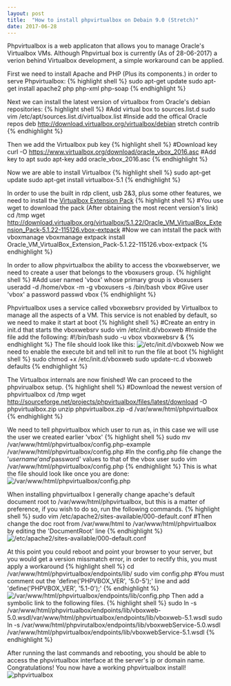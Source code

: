```yaml
---
layout: post
title:  "How to install phpvirtualbox on Debain 9.0 (Stretch)"
date: 2017-06-28
---
```


Phpvirtualbox is a web applicaton that allows you to manage Oracle's Virtualbox VMs. Although Phpvirtual box is currently (As of 28-06-2017) 
a verion behind Virtualbox development, a simple workaround can be applied. 

First we need to install Apache and PHP (Plus its components.) in order to serve Phpvirtualbox:
{% highlight shell %}
sudo apt-get update
sudo apt-get install apache2 php php-xml php-soap 
{% endhighlight %}

Next we can install the latest version of virtualbox from Oracle's debian repositories:
{% highlight shell %}
#Add virtual box to sources.list.d
sudo vim /etc/apt/sources.list.d/virtualbox.list
#Inside add the offical Oracle repos
deb http://download.virtualbox.org/virtualbox/debian stretch contrib
{% endhighlight %}

Then we add the Virtualbox pub key
{% highlight shell %}
#Download key
curl -O https://www.virtualbox.org/download/oracle_vbox_2016.asc
#Add key to apt
sudo apt-key add oracle_vbox_2016.asc
{% endhighlight %}

Now we are able to install Virtualbox
{% highlight shell %}
sudo apt-get update
sudo apt-get install virtualbox-5.1
{% endhighlight %}

In order to use the built in rdp client, usb 2&3, plus some other features, we need to install the [Virtualbox Extension Pack](https://www.virtualbox.org/wiki/Downloads)
{% highlight shell %}
#You use wget to download the pack (After obtaining the most recent version's link)
cd /tmp
wget http://download.virtualbox.org/virtualbox/5.1.22/Oracle_VM_VirtualBox_Extension_Pack-5.1.22-115126.vbox-extpack
#Now we can intstall the pack with vboxmanage
vboxmanage extpack install Oracle_VM_VirtualBox_Extension_Pack-5.1.22-115126.vbox-extpack
{% endhighlight %}

In order to allow phpvirtualbox the ability to access the vboxwebserver, we need to create a user that belongs to the vboxusers group.
{% highlight shell %}
#Add user named 'vbox' whose primary group is vboxusers
useradd -d /home/vbox -m -g vboxusers -s /bin/bash vbox
#Give user 'vbox' a password
passwd vbox
{% endhighlight %}

Phpvirtualbox uses a service called vboxwebsrv provided by Virtualbox to manage all the aspects of a VM. This service is not enabled by default, so we need to 
make it start at boot
{% highlight shell %}
#Create an entry in init.d that starts the vboxwebsrv
sudo vim /etc/init.d/vboxweb
#Inside the file add the following:
#!/bin/bash
sudo -u vbox  vboxwebsrv &
{% endhighlight %}
The file should look like this:
![/etc/init.d/vboxweb]({{site.url}}/assets/img/posts/2017-06-28/screenshot1.jpg)
Now we need to enable the execute bit and tell init to run the file at boot
{% highlight shell %}
sudo chmod +x /etc/init.d/vboxweb
sudo update-rc.d vboxweb defaults
{% endhighlight %}

The Virtualbox internals are now finished! We can proceed to the phpvirualbox setup.
{% highlight shell %}
#Download the newest version of phpvirtualbox
cd /tmp
wget http://sourceforge.net/projects/phpvirtualbox/files/latest/download -O phpvirtualbox.zip
unzip phpvirtualbox.zip -d /var/www/html/phpvirtualbox
{% endhighlight %}

We need to tell phpvirtualbox which user to run as, in this case we will use the user we created earlier 'vbox'
{% highlight shell %}
sudo mv /var/www/html/phpvirtualbox/config.php-example /var/www/html/phpvirtualbox/config.php
#In the config.php file change the '$username' and '$password' values to that of the vbox user
sudo vim /var/www/html/phpvirtualbox/config.php
{% endhighlight %}
This is what the file should look like once you are done:
![/var/www/html/phpvirtualbox/config.php]({{site.url}}/assets/img/posts/2017-06-28/screenshot2.jpg)

When installing phpvirtualbox I generally change apache's default document root to /var/www/html/phpvirtualbox, but this is a matter of preference, if you wish
to do so, run the following commands.
{% highlight shell %}
sudo vim /etc/apache2/sites-available/000-default.conf
#Then change the doc root from /var/www/html to /var/www/html/phpvirtualbox by editing the 'DocumentRoot' line
{% endhighlight %}
![/etc/apache2/sites-available/000-default.conf]({{site.url}}/assets/img/posts/2017-06-28/screenshot3.jpg)

At this point you could reboot and point your browser to your server, but you would get a version missmatch error, in order to rectify this, you must apply a
workaround
{% highlight shell %}
cd /var/www/html/phpvirtualbox/endpoints/lib/
sudo vim config.php
#You must comment out the 'define('PHPVBOX_VER', '5.0-5');' line and add 'define('PHPVBOX_VER', '5.1-0');'
{% endhighlight %}
![/var/www/html/phpvirtualbox/endpoints/lib/config.php]({{site.url}}/assets/img/posts/2017-06-28/screenshot4.jpg)
Then add a symbolic link to the following files.
{% highlight shell %}
sudo ln -s /var/www/html/phpvirtualbox/endpoints/lib/vboxweb-5.0.wsdl/var/www/html/phpvirtualbox/endpoints/lib/vboxweb-5.1.wsdl
sudo ln -s /var/www/html/phpvirutalbox/endpoints/lib/vboxwebService-5.0.wsdl /var/www/html/phpvirtualbox/endpoints/lib/vboxwebService-5.1.wsdl
{% endhighlight %}

After running the last commands and rebooting, you should be able to access the phpvirtualbox interface at the server's ip or domain name.
Congratulations! You now have a working phpvirtualbox install!
![phpvirtualbox]({{site.url}}/assets/img/posts/2017-06-28/screenshot5.png)

